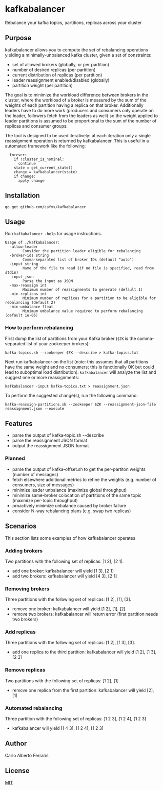 # kafkabalancer
Rebalance your kafka topics, partitions, replicas across your cluster

## Purpose
kafkabalancer allows you to compute the set of rebalancing operations yielding a
minimally-unbalanced kafka cluster, given a set of constraints:

- set of allowed brokers (globally, or per partition)
- number of desired replicas (per partition)
- current distribution of replicas (per partition)
- leader reassignment enabled/disabled (globally)
- partition weight (per partition)

The goal is to minimize the workload difference between brokers in the cluster,
where the workload of a broker is measured by the sum of the weights of each
partition having a replica on that broker. Additionally leaders have to do more
work (producers and consumers only operate on the leader, followers fetch from
the leaders as well) so the weight applied to leader partitions is assumed to be
proportional to the sum of the number of replicas and consumer groups.

The tool is designed to be used iteratively: at each iteration only a single
reassignment operation is returned by kafkabalancer. This is useful in a
automated framework like the following:

```
  forever:
    if !cluster_is_nominal:
      continue
    state = get_current_state()
    change = kafkabalancer(state)
    if change:
      apply change
```    

## Installation
`go get github.com/cafxx/kafkabalancer`

## Usage
Run `kafkabalancer -help` for usage instructions.

```
Usage of ./kafkabalancer:
  -allow-leader
    	Consider the partition leader eligible for rebalancing
  -broker-ids string
    	Comma-separated list of broker IDs (default "auto")
  -input string
    	Name of the file to read (if no file is specified, read from stdin)
  -input-json
    	Parse the input as JSON
  -max-reassign int
    	Maximum number of reassignments to generate (default 1)
  -min-replicas int
    	Minimum number of replicas for a partition to be eligible for rebalancing (default 2)
  -min-umbalance float
    	Minimum umbalance value required to perform rebalancing (default 1e-05)
```

### How to perform rebalancing

First dump the list of partitions from your Kafka broker (`$ZK` is the
comma-separated list of your zookeeper brokers):

```
kafka-topics.sh --zookeeper $ZK --describe > kafka-topics.txt
```

Next run kafkabalancer on the list (note: this assumes that all partitions have
the same weight and no consumers; this is functionally OK but could lead to
suboptimal load distribution). `kafkabalancer` will analyze the list and suggest
one or more reassignments:

```
kafkabalancer -input kafka-topics.txt > reassignment.json
```

To perform the suggested change(s), run the following command:

```
kafka-reassign-partitions.sh --zookeeper $ZK --reassignment-json-file reassignment.json --execute
```

## Features
- parse the output of kafka-topic.sh --describe
- parse the reassignment JSON format
- output the reassignment JSON format

### Planned
- parse the output of kafka-offset.sh to get the per-partiton weights (number of
  messages)
- fetch elsewhere additional metrics to refine the weights (e.g. number of
  consumers, size of messages)
- minimize leader unbalance (maximize global throughput)
- minimize same-broker colocation of partitions of the same topic (maximize
  per-topic throughput)
- proactively minimize unbalance caused by broker failure
- consider N-way rebalancing plans (e.g. swap two replicas)

## Scenarios
This section lists some examples of how kafkabalancer operates.

### Adding brokers
Two partitions with the following set of replicas: [1 2], [2 1].
- add one broker: kafkabalancer will yield [1 3], [2 1]
- add two brokers: kafkabalancer will yield [4 3], [2 1]

### Removing brokers
Three partitions with the following set of replicas: [1 2], [1], [3].
- remove one broker: kafkabalancer will yield [1 2], [1], [2]
- remove two brokers: kafkabalancer will return error (first partition needs two
  brokers)

### Add replicas
Three partitions with the following set of replicas: [1 2], [1 3], [3].
- add one replica to the third partition: kafkabalancer will yield [1 2], [1 3], [2 3]

### Remove replicas
Two partitions with the following set of replicas: [1 2], [1]
- remove one replica from the first partition: kafkabalancer will yield [2], [1]

### Automated rebalancing
Three partition with the following set of replicas: [1 2 3], [1 2 4], [1 2 3]
- kafkabalancer will yield [1 4 3], [1 2 4], [1 2 3]

## Author
Carlo Alberto Ferraris

## License
[MIT](LICENSE)
